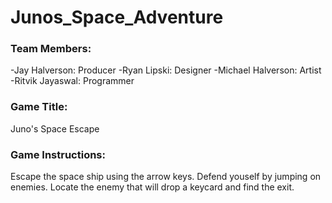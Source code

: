 # Junos_Space_Adventure

### Team Members:
-Jay Halverson: Producer
-Ryan Lipski: Designer
-Michael Halverson: Artist
-Ritvik Jayaswal: Programmer

### Game Title: 
Juno's Space Escape

### Game Instructions:
Escape the space ship using the arrow keys.
Defend youself by jumping on enemies.
Locate the enemy that will drop a keycard and find the exit.
